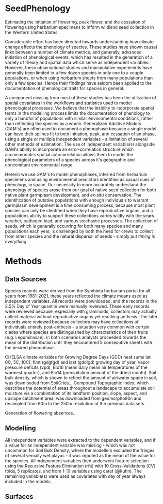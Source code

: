 # SeedPhenology
Estimating the initiation of flowering, peak flower, and the cessation of flowering using herbarium specimens to inform wildland seed collection in the Western United States. 

Considerable effort has been directed towards understanding how climate change affects the phenology of species.
These studies have shown causal links between a number of climate metrics, and generally, advanced initiation of phenological events, which has resulted in the generation of a variety of theory and spatial data which serve as independent variables. 
However, these observational studies and manipulative experiments have generally been limited to a few dozen species in only one to a couple populations, or when using herbarium sheets from many populations than only a few species. 
Hence their findings have seldom been applied to the documentation of phenological traits for species in general. 

A component missing from most of these studies has been the utilization of spatial covariates in the workflows and statistics used to model phenological processes. 
We believe that the inability to incorporate spatial terms in the modelling process limits the documentation of phenology to only a handful of populations with similar environmental conditions, rather than reflecting the species as a whole. 
Generalized Additive Models (GAM's) are often used to document a phenophase because a single model can have their splines fit to both initiation, peak, and cessation of an phase, using a single or multiple independent variables - a limitation of several other methods of estimation.
The use of independent variable(s) alongside GAM's ability to incorporate an error-correlation structure which accommodates spatial autocorrelation allows them to model the phenological parameters of a species across it's geographic and concomitant environmental range. 

Hererin we use GAM's to model phenophases, inferred from herbarium specimens and using environmental predictors identified as casual cues of phenology, in space. 
Our necessity to more accurately understand the phenology of species arose from our goal of native seed collection for both native plant germplasm development, and *ex-situ* conservation. 
The identification of putative populations with enough individuals to warrant germplasm development is a time consuming process, because most plant species can only be identified when they have reproductive organs, and a populations ability to support these collections varies wildly with the years weather, pathogen load, and various stochastic processes. 
The collection of seeds, which is generally occurring for both many species and many populations each year, is challenged by both the need for crews to collect from other species and the natural dispersal of seeds - simply put *timing is everything*.  

# Methods

## Data Sources

Species records were derived from the Symbiota herbarium portal for all years from 1981-2021, these years reflected the climate means used as independent variables. 
All records were downloaded, and the records in the 2.5% Day of Year quantile were manually reviewed. 
These early records were reviewed because, especially with graminoids, collectors may actually collect material without reproductive organs yet reaching anthesis.
The later records were reviewed because collectors may have collections of individuals entirely post-anthesis - a situation very common with certain clades where species are distinguished by characteristics of their fruits (e.g. Leguminosae). 
In both scenarios analysts proceeded towards the mean of the distribution until they encountered 5 consecutive sheets with the desired phenophase. 

CHELSA climate variables for Growing Degree Days (GDD) heat sums (at 0C, 5C, 10C), first (gdgfgd) and last (gddlgd) growing day of year, vapor pressure deficits (vpd), Bio10 (mean daily mean air temperatures of the warmest quarter), and Bio14 (precipitation amount of the driest month). 
Soil bulk density, which is shown to reflect the amount of air/water space in soil,  was downloaded from SoilGrids... 
Compound Topographic index, which describes the potential of areas throughout a landscape to accumulate soil moisture via a combintation of its landform position, slope, aspect, and upslope catchment area, was downloaded from geomorpho90n and resampled from 90m to the 250m resolution of the previous data sets. 

Generation of flowering absences... 

## Modelling

All independent variables were extracted to the dependent variables, and if a value for an independent variable was missing - which was not uncommon for Soil Bulk Density, where the modellers excluded the fringes of several vernally wet playas - it was imputed as the mean of the value for the species. 
All independent variables then underwent feature selection using the Recursive Feature Elimination (rfe) with 10 Cross-Validations (CV) folds, 5 replicates, and from 1-10 variables using caret (@kuhn).
The remaining variable(s) were used as covariates with day of year always  included in the models. 


## Surfaces


